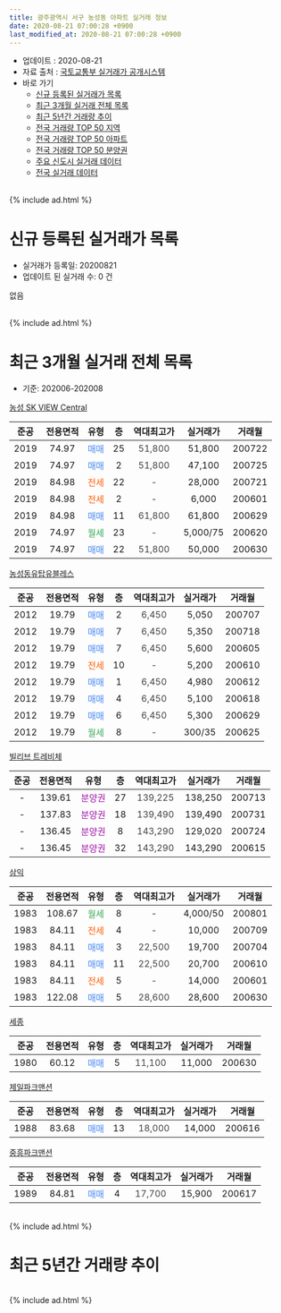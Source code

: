 ```yaml
---
title: 광주광역시 서구 농성동 아파트 실거래 정보
date: 2020-08-21 07:00:28 +0900
last_modified_at: 2020-08-21 07:00:28 +0900
---
```


* 업데이트 : 2020-08-21
* 자료 출처 : [국토교통부 실거래가 공개시스템](http://rt.molit.go.kr)
* 바로 가기
    * [신규 등록된 실거래가 목록](#신규-등록된-실거래가-목록)
    * [최근 3개월 실거래 전체 목록](#최근-3개월-실거래-전체-목록)
    * [최근 5년간 거래량 추이](#최근-5년간-거래량-추이)
    * [전국 거래량 TOP 50 지역](https://inasie.github.io/apt-trade-info/최근-3개월-전국에서-가장-거래가-많이-발생한-지역)
    * [전국 거래량 TOP 50 아파트](https://inasie.github.io/apt-trade-info/최근-3개월-전국에서-가장-거래가-많이-발생한-아파트)
    * [전국 거래량 TOP 50 분양권](https://inasie.github.io/apt-trade-info/최근-3개월-전국에서-가장-거래가-많이-발생한-분양권)
    * [주요 신도시 실거래 데이터](https://inasie.github.io/apt-trade-info/주요-신도시)
    * [전국 실거래 데이터](https://inasie.github.io/apt-trade-info/전국)
<br>
{% include ad.html %}
<br>

# 신규 등록된 실거래가 목록
* 실거래가 등록일: 20200821
* 업데이트 된 실거래 수: 0 건

없음

<br>
{% include ad.html %}
<br>

# 최근 3개월 실거래 전체 목록
* 기준: 202006-202008


[농성 SK VIEW Central](https://search.naver.com/search.naver?query=%EA%B4%91%EC%A3%BC%EA%B4%91%EC%97%AD%EC%8B%9C+%EC%84%9C%EA%B5%AC+%EB%86%8D%EC%84%B1%EB%8F%99+%EB%86%8D%EC%84%B1+SK+VIEW+Central)

|준공|전용면적|유형|층|역대최고가|실거래가|거래월|
|:---:|:---:|:---:|:---:|:---:|:---:|:---:|
|2019|74.97|<span style="color:#4285f3">매매</span>|25|<span style="color:#444444">51,800</span>|51,800|200722|
|2019|74.97|<span style="color:#4285f3">매매</span>|2|<span style="color:#444444">51,800</span>|47,100|200725|
|2019|84.98|<span style="color:#ff5a00">전세</span>|22|<span style="color:#444444">-</span>|28,000|200721|
|2019|84.98|<span style="color:#ff5a00">전세</span>|2|<span style="color:#444444">-</span>|6,000|200601|
|2019|84.98|<span style="color:#4285f3">매매</span>|11|<span style="color:#444444">61,800</span>|61,800|200629|
|2019|74.97|<span style="color:#34a853">월세</span>|23|<span style="color:#444444">-</span>|5,000/75|200620|
|2019|74.97|<span style="color:#4285f3">매매</span>|22|<span style="color:#444444">51,800</span>|50,000|200630|

[농성동유탑유블레스](https://search.naver.com/search.naver?query=%EA%B4%91%EC%A3%BC%EA%B4%91%EC%97%AD%EC%8B%9C+%EC%84%9C%EA%B5%AC+%EB%86%8D%EC%84%B1%EB%8F%99+%EB%86%8D%EC%84%B1%EB%8F%99%EC%9C%A0%ED%83%91%EC%9C%A0%EB%B8%94%EB%A0%88%EC%8A%A4)

|준공|전용면적|유형|층|역대최고가|실거래가|거래월|
|:---:|:---:|:---:|:---:|:---:|:---:|:---:|
|2012|19.79|<span style="color:#4285f3">매매</span>|2|<span style="color:#444444">6,450</span>|5,050|200707|
|2012|19.79|<span style="color:#4285f3">매매</span>|7|<span style="color:#444444">6,450</span>|5,350|200718|
|2012|19.79|<span style="color:#4285f3">매매</span>|7|<span style="color:#444444">6,450</span>|5,600|200605|
|2012|19.79|<span style="color:#ff5a00">전세</span>|10|<span style="color:#444444">-</span>|5,200|200610|
|2012|19.79|<span style="color:#4285f3">매매</span>|1|<span style="color:#444444">6,450</span>|4,980|200612|
|2012|19.79|<span style="color:#4285f3">매매</span>|4|<span style="color:#444444">6,450</span>|5,100|200618|
|2012|19.79|<span style="color:#4285f3">매매</span>|6|<span style="color:#444444">6,450</span>|5,300|200629|
|2012|19.79|<span style="color:#34a853">월세</span>|8|<span style="color:#444444">-</span>|300/35|200625|

[빌리브 트레비체](https://search.naver.com/search.naver?query=%EA%B4%91%EC%A3%BC%EA%B4%91%EC%97%AD%EC%8B%9C+%EC%84%9C%EA%B5%AC+%EB%86%8D%EC%84%B1%EB%8F%99+%EB%B9%8C%EB%A6%AC%EB%B8%8C+%ED%8A%B8%EB%A0%88%EB%B9%84%EC%B2%B4)

|준공|전용면적|유형|층|역대최고가|실거래가|거래월|
|:---:|:---:|:---:|:---:|:---:|:---:|:---:|
|-|139.61|<span style="color:#9C11A5">분양권</span>|27|<span style="color:#444444">139,225</span>|138,250|200713|
|-|137.83|<span style="color:#9C11A5">분양권</span>|18|<span style="color:#444444">139,490</span>|139,490|200731|
|-|136.45|<span style="color:#9C11A5">분양권</span>|8|<span style="color:#444444">143,290</span>|129,020|200724|
|-|136.45|<span style="color:#9C11A5">분양권</span>|32|<span style="color:#444444">143,290</span>|143,290|200615|

[삼익](https://search.naver.com/search.naver?query=%EA%B4%91%EC%A3%BC%EA%B4%91%EC%97%AD%EC%8B%9C+%EC%84%9C%EA%B5%AC+%EB%86%8D%EC%84%B1%EB%8F%99+%EC%82%BC%EC%9D%B5)

|준공|전용면적|유형|층|역대최고가|실거래가|거래월|
|:---:|:---:|:---:|:---:|:---:|:---:|:---:|
|1983|108.67|<span style="color:#34a853">월세</span>|8|<span style="color:#444444">-</span>|4,000/50|200801|
|1983|84.11|<span style="color:#ff5a00">전세</span>|4|<span style="color:#444444">-</span>|10,000|200709|
|1983|84.11|<span style="color:#4285f3">매매</span>|3|<span style="color:#444444">22,500</span>|19,700|200704|
|1983|84.11|<span style="color:#4285f3">매매</span>|11|<span style="color:#444444">22,500</span>|20,700|200610|
|1983|84.11|<span style="color:#ff5a00">전세</span>|5|<span style="color:#444444">-</span>|14,000|200601|
|1983|122.08|<span style="color:#4285f3">매매</span>|5|<span style="color:#444444">28,600</span>|28,600|200630|

[세종](https://search.naver.com/search.naver?query=%EA%B4%91%EC%A3%BC%EA%B4%91%EC%97%AD%EC%8B%9C+%EC%84%9C%EA%B5%AC+%EB%86%8D%EC%84%B1%EB%8F%99+%EC%84%B8%EC%A2%85)

|준공|전용면적|유형|층|역대최고가|실거래가|거래월|
|:---:|:---:|:---:|:---:|:---:|:---:|:---:|
|1980|60.12|<span style="color:#4285f3">매매</span>|5|<span style="color:#444444">11,100</span>|11,000|200630|

[제일파크맨션](https://search.naver.com/search.naver?query=%EA%B4%91%EC%A3%BC%EA%B4%91%EC%97%AD%EC%8B%9C+%EC%84%9C%EA%B5%AC+%EB%86%8D%EC%84%B1%EB%8F%99+%EC%A0%9C%EC%9D%BC%ED%8C%8C%ED%81%AC%EB%A7%A8%EC%85%98)

|준공|전용면적|유형|층|역대최고가|실거래가|거래월|
|:---:|:---:|:---:|:---:|:---:|:---:|:---:|
|1988|83.68|<span style="color:#4285f3">매매</span>|13|<span style="color:#444444">18,000</span>|14,000|200616|

[중흥파크맨션](https://search.naver.com/search.naver?query=%EA%B4%91%EC%A3%BC%EA%B4%91%EC%97%AD%EC%8B%9C+%EC%84%9C%EA%B5%AC+%EB%86%8D%EC%84%B1%EB%8F%99+%EC%A4%91%ED%9D%A5%ED%8C%8C%ED%81%AC%EB%A7%A8%EC%85%98)

|준공|전용면적|유형|층|역대최고가|실거래가|거래월|
|:---:|:---:|:---:|:---:|:---:|:---:|:---:|
|1989|84.81|<span style="color:#4285f3">매매</span>|4|<span style="color:#444444">17,700</span>|15,900|200617|


<br>
{% include ad.html %}
<br>

# 최근 5년간 거래량 추이


<div style="width:100%;">
    <canvas id="deal_progress" height="200"></canvas>
</div>

<script>
new Chart(document.getElementById("deal_progress"), {
    type: 'line',
    data: {
        labels: ['201508','201509','201510','201511','201512','201601','201602','201603','201604','201605','201606','201607','201608','201609','201610','201611','201612','201701','201702','201703','201704','201705','201706','201707','201708','201709','201710','201711','201712','201801','201802','201803','201804','201805','201806','201807','201808','201809','201810','201811','201812','201901','201902','201903','201904','201905','201906','201907','201908','201909','201910','201911','201912','202001','202002','202003','202004','202005','202006','202007','202008'],
        datasets: [{
            label: '매매',
            pointRadius: 1,
            data: [3, 6, 6, 2, 7, 5, 5, 3, 2, 12, 8, 9, 5, 5, 5, 3, 5, 6, 12, 6, 2, 4, 4, 1, 5, 4, 3, 9, 3, 28, 112, 14, 5, 3, 4, 9, 9, 12, 19, 30, 4, 6, 12, 7, 12, 11, 15, 11, 32, 10, 15, 14, 38, 22, 17, 9, 6, 11, 12, 8, 0],
            borderColor: "rgba(255, 201, 14, 1)",
            backgroundColor: "rgba(255, 201, 14, 0.5)",
            fill: false,
            lineTension: 0
        },{
            label: '전월세',
            pointRadius: 1,
            data: [1, 0, 1, 4, 1, 4, 0, 2, 1, 4, 0, 5, 1, 3, 2, 2, 2, 1, 2, 0, 4, 2, 2, 3, 0, 5, 5, 4, 4, 4, 5, 5, 3, 4, 0, 5, 2, 4, 5, 7, 5, 5, 5, 2, 10, 15, 14, 8, 22, 53, 53, 26, 6, 13, 9, 6, 5, 8, 5, 2, 1],
            borderColor: "rgba(0, 141, 185, 1)",
            backgroundColor: "rgba(0, 141, 185, 0.5)",
            fill: false,
            lineTension: 0
        }
        ]
    },
    options: {
        responsive: true,
        title: {
            display: false
        },
        tooltips: {
            mode: 'index',
            intersect: false
        },
        hover: {
            mode: 'nearest',
            intersect: true
        },
        scales: {
            xAxes: [{
                display: true,
                scaleLabel: {
                    display: true,
                    labelString: '년/월'
                }
            }],
            yAxes: [{
                display: true,
                ticks: {
                    suggestedMin: 0,
                },
                scaleLabel: {
                    display: true,
                    labelString: '실거래 수'
                }
            }]
        }
    }
});

</script>


<br>
{% include ad.html %}
<br>

